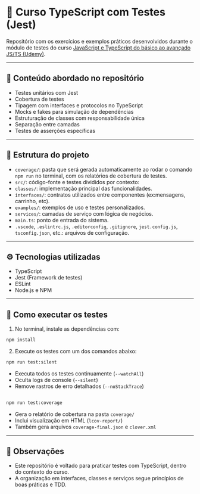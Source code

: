 # 🧪  Curso TypeScript com Testes (Jest)

Repositório com os exercícios e exemplos práticos desenvolvidos durante o módulo de testes do curso [JavaScript e TypeScript do básico ao avançado JS/TS (Udemy)](https://www.udemy.com/course/curso-de-javascript-moderno-do-basico-ao-avancado).

---

## 🧠 Conteúdo abordado no repositório

- Testes unitários com Jest
- Cobertura de testes
- Tipagem com interfaces e protocolos no TypeScript
- Mocks e fakes para simulação de dependências
- Estruturação de classes com responsabilidade única 
- Separação entre camadas 
- Testes de asserções específicas

---

## 📁 Estrutura do projeto

- `coverage/`: pasta que será gerada automaticamente ao rodar o comando `npm run` no terminal, com os relatórios de cobertura de testes.
- `src/`: código-fonte e testes divididos por contexto:
- `classes/`: implementação principal das funcionalidades.
- `interfaces/`: contratos utilizados entre componentes (ex:mensagens, carrinho, etc).
- `examples/`: exemplos de uso e testes personalizados.
- `services/`: camadas de serviço com lógica de negócios.
- `main.ts`: ponto de entrada do sistema.
- `.vscode`, `.eslintrc.js`, `.editorconfig`, `.gitignore`, `jest.config.js`, `tsconfig.json`, etc.: arquivos de configuração.

---

## ⚙️ Tecnologias utilizadas

- TypeScript
- Jest (Framework de testes)
- ESLint
- Node.js e NPM

---

## 🧪 Como executar os testes

1. No terminal, instale as dependências com:

```bash
npm install
```

2. Execute os testes com um dos comandos abaixo:

```bash
npm run test:silent
```
- Executa todos os testes continuamente (`--watchAll`)
- Oculta logs de console (`--silent`)
- Remove rastros de erro detalhados (`--noStackTrace`)
##
```bash
npm run test:coverage
```
- Gera o relatório de cobertura na pasta `coverage/`
- Inclui visualização em HTML (`lcov-report/`)
- Também gera arquivos `coverage-final.json` e `clover.xml`


---

## 📌 Observações

- Este repositório é voltado para praticar testes com TypeScript, dentro do contexto do curso.
- A organização em interfaces, classes e serviços segue princípios de boas práticas e TDD.
